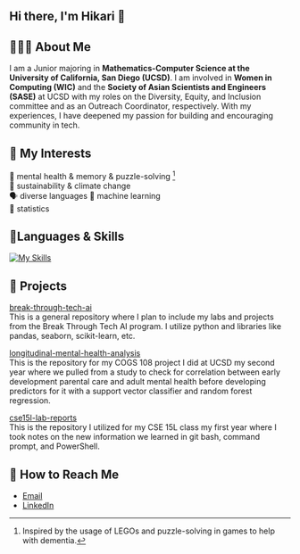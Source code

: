 ## Hi there, I'm Hikari 👋

## 👩🏻‍💻 About Me

I am a Junior majoring in **Mathematics-Computer Science at the University of California, San Diego (UCSD)**. I am involved in **Women in Computing (WIC)** and the **Society of Asian Scientists and Engineers (SASE)** at UCSD with my roles on the Diversity, Equity, and Inclusion committee and as an Outreach Coordinator, respectively. With my experiences, I have deepened my passion for building and encouraging community in tech.

## 🤔 My Interests
🧠 mental health & memory & puzzle-solving [^1]  
🪻 sustainability & climate change  
🗣️ diverse languages
🤖 machine learning  
🧮 statistics  

[^1]: Inspired by the usage of LEGOs and puzzle-solving in games to help with dementia.

## 📖Languages & Skills
[![My Skills](https://skillicons.dev/icons?i=java,py,r,matlab,cpp,powershell,bash,html)](https://skillicons.dev)

## :rocket: Projects
[break-through-tech-ai](https://github.com/HGregersen/BreakThroughTechAI25)  
This is a general repository where I plan to include my labs and projects from the Break Through Tech AI program. I utilize python and libraries like pandas, seaborn, scikit-learn,  etc.  

[longitudinal-mental-health-analysis](https://github.com/HGregersen/Longitudinal-Mental-Health-Analysis)  
This is the repository for my COGS 108 project I did at UCSD my second year where we pulled from a study to check for correlation between early development parental care and adult mental health before developing predictors for it with a support vector classifier and random forest regression.  

[cse15l-lab-reports](https://github.com/HGregersen/cse15l-lab-reports)  
This is the repository I utilized for my CSE 15L class my first year where I took notes on the new information we learned in git bash, command prompt, and PowerShell.

## :stars: How to Reach Me
* [Email](mailto:hikari.gregersen@ucsd.edu)
* [LinkedIn](http://linkedin.com/in/hikari-gregersen)













<!--
**HGregersen/HGregersen** is a ✨ _special_ ✨ repository because its `README.md` (this file) appears on your GitHub profile.

Here are some ideas to get you started:

- 🔭 I’m currently working on ...
- 🌱 I’m currently learning ...
- 👯 I’m looking to collaborate on ...
- 🤔 I’m looking for help with ...
- 💬 Ask me about ...
- 📫 How to reach me: ...
- 😄 Pronouns: ...
- ⚡ Fun fact: ...
-->
